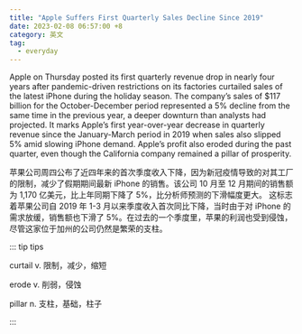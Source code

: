 ```yaml
---
title: "Apple Suffers First Quarterly Sales Decline Since 2019"
date: 2023-02-08 06:57:00 +8
category: 英文
tag:
  - everyday
---
```


Apple on Thursday posted its first quarterly revenue drop in nearly four years after pandemic-driven restrictions on its factories curtailed sales of the latest iPhone during the holiday season. The company’s sales of $117 billion for the October-December period represented a 5% decline from the same time in the previous year, a deeper downturn than analysts had projected. It marks Apple’s first year-over-year decrease in quarterly revenue since the January-March period in 2019 when sales also slipped 5% amid slowing iPhone demand. Apple’s profit also eroded during the past quarter, even though the California company remained a pillar of prosperity.

苹果公司周四公布了近四年来的首次季度收入下降，因为新冠疫情导致的对其工厂的限制，减少了假期期间最新 iPhone 的销售。该公司 10 月至 12 月期间的销售额为 1,170 亿美元，比上年同期下降了 5%，比分析师预测的下滑幅度更大。 这标志着苹果公司自 2019 年 1-3 月以来季度收入首次同比下降，当时由于对 iPhone 的需求放缓，销售额也下滑了 5%。在过去的一个季度里，苹果的利润也受到侵蚀，尽管这家位于加州的公司仍然是繁荣的支柱。

::: tip tips

curtail v. 限制，减少，缩短

erode v. 削弱，侵蚀

pillar n. 支柱，基础，柱子

:::
